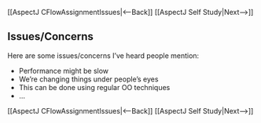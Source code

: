[[AspectJ CFlowAssignmentIssues|<--Back]] [[AspectJ Self Study|Next-->]]

## Issues/Concerns
Here are some issues/concerns I’ve heard people mention:
* Performance might be slow
* We’re changing things under people’s eyes
* This can be done using regular OO techniques
* …

[[AspectJ CFlowAssignmentIssues|<--Back]] [[AspectJ Self Study|Next-->]]